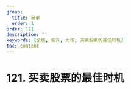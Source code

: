 ```yaml
---
group:
  title: 简单
  order: 1
order: 121
description: ''
keywords: [全栈, 紫升, 力扣, 买卖股票的最佳时机]
toc: content
---
```


# 121. 买卖股票的最佳时机
